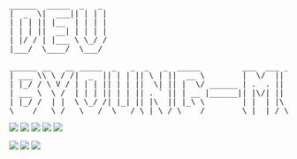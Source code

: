 <div align=right>
   <!-- <a href="https://hits.seeyoufarm.com"><img src="https://hits.seeyoufarm.com/api/count/incr/badge.svg?url=https%3A%2F%2Fgithub.com%2Fdev-woong&count_bg=%234778BE&title_bg=%23555555&icon=&icon_color=%23E7E7E7&title=Profile+Viewers&edge_flat=true"/></a>-->
</div>

<pre>
______  _____  _   _ 
|  _  \|  ___|| | | |
| | | || |__  | | | |
| | | ||  __| | | | |
| |/ / | |___ \ \_/ /
|___/  \____/  \___/ 
                     
______ __   __ _____  _   _  _   _  _____         ___  ___ _____  _____ 
| ___ \\ \ / /|  _  || | | || \ | ||  __ \        |  \/  ||  _  ||  _  |
| |_/ / \ V / | | | || | | ||  \| || |  \/ ______ | .  . || | | || | | |
| ___ \  \ /  | | | || | | || . ` || | __ |______|| |\/| || | | || | | |
| |_/ /  | |  \ \_/ /| |_| || |\  || |_\ \        | |  | |\ \_/ /\ \_/ /
\____/   \_/   \___/  \___/ \_| \_/ \____/        \_|  |_/ \___/  \___/ 
</pre>
 
<img src="https://img.shields.io/badge/HTML5-E34F26?style=flat-square&logo=html5&logoColor=white"/></a>
<img src="https://img.shields.io/badge/javascript-F7DF1E?style=flat-square&logo=javascript&logoColor=black"/></a>
<img src="https://img.shields.io/badge/CSS3-1572B6?style=flat-square&logo=css3&logoColor=white"/></a>
<img src="https://img.shields.io/badge/Spring-6DB33F?style=flat-square&logo=spring&logoColor=white"/></a>
<img src="https://img.shields.io/badge/Jquery-0769AD?style=flat-square&logo=jquery&logoColor=white"/></a>

<img src="https://img.shields.io/badge/Linux-FCC624?style=flat-square&logo=linux&logoColor=white"/></a>
<img src="https://img.shields.io/badge/Windows-0078D4?style=flat-square&logo=windows10&logoColor=white"/></a>
<img src="https://img.shields.io/badge/Apache-white?style=flat-square&logo=apache&logoColor=D22128"/></a>




